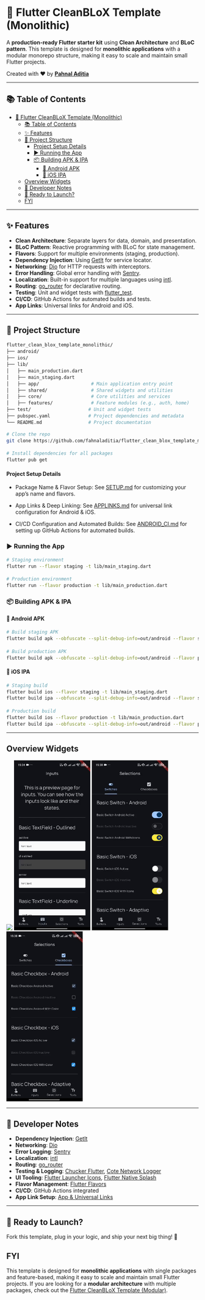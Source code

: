 # 🚀 Flutter CleanBLoX Template (Monolithic)

A **production-ready Flutter starter kit** using **Clean Architecture** and **BLoC pattern**.
This template is designed for **monolithic applications** with a modular monorepo structure, making it easy to scale and maintain small Flutter projects.

Created with ❤️ by [**Pahnal Aditia**](https://www.linkedin.com/in/pahnaladitia)

---

## 📚 Table of Contents

- [🚀 Flutter CleanBLoX Template (Monolithic)](#-flutter-cleanblox-template-monolithic)
  - [📚 Table of Contents](#-table-of-contents)
  - [✨ Features](#-features)
  - [📁 Project Structure](#-project-structure)
      - [Project Setup Details](#project-setup-details)
    - [▶️ Running the App](#️-running-the-app)
    - [📦 Building APK \& IPA](#-building-apk--ipa)
      - [📱 Android APK](#-android-apk)
      - [🍏 iOS IPA](#-ios-ipa)
  - [Overview Widgets](#overview-widgets)
  - [📝 Developer Notes](#-developer-notes)
  - [🚀 Ready to Launch?](#-ready-to-launch)
  - [FYI](#fyi)

---

## ✨ Features

- **Clean Architecture**: Separate layers for data, domain, and presentation.
- **BLoC Pattern**: Reactive programming with BLoC for state management.
- **Flavors**: Support for multiple environments (staging, production).
- **Dependency Injection**: Using [GetIt](https://pub.dev/packages/get_it) for service locator.
- **Networking**: [Dio](https://pub.dev/packages/dio) for HTTP requests with interceptors.
- **Error Handling**: Global error handling with [Sentry](https://docs.sentry.io/platforms/flutter/).
- **Localization**: Built-in support for multiple languages using [intl](https://pub.dev/packages/intl).
- **Routing**: [go_router](https://pub.dev/packages/go_router) for declarative routing.
- **Testing**: Unit and widget tests with [flutter_test](https://api.flutter.dev/flutter/flutter_test/flutter_test-library.html).
- **CI/CD**: GitHub Actions for automated builds and tests.
- **App Links**: Universal links for Android and iOS.

---

## 📁 Project Structure

```bash
flutter_clean_blox_template_monolithic/
├── android/
├── ios/
├── lib/
│   ├── main_production.dart
│   ├── main_staging.dart
│   ├── app/                   # Main application entry point
│   ├── shared/                # Shared widgets and utilities
│   ├── core/                  # Core utilities and services
│   ├── features/              # Feature modules (e.g., auth, home)
├── test/                     # Unit and widget tests
├── pubspec.yaml              # Project dependencies and metadata
└── README.md                 # Project documentation
```

```bash
# Clone the repo
git clone https://github.com/fahnaladitia/flutter_clean_blox_template_monolithic.git

# Install dependencies for all packages
flutter pub get
```

#### Project Setup Details

- Package Name & Flavor Setup:
See [SETUP.md](docs/SETUP.md) for customizing your app’s name and flavors.

- App Links & Deep Linking:
See [APPLINKS.md](docs/APPLINKS.md) for universal link configuration for Android & iOS.

- CI/CD Configuration and Automated Builds:
See [ANDROID_CI.md](docs/ANDROID_CI.md) for setting up GitHub Actions for automated builds.

### ▶️ Running the App

```bash
# Staging environment
flutter run --flavor staging -t lib/main_staging.dart

# Production environment
flutter run --flavor production -t lib/main_production.dart
```

### 📦 Building APK & IPA

#### 📱 Android APK

```bash
# Build staging APK
flutter build apk --obfuscate --split-debug-info=out/android --flavor staging -t lib/main_staging.dart

# Build production APK
flutter build apk --obfuscate --split-debug-info=out/android --flavor production -t lib/main_production.dart
```

#### 🍏 iOS IPA

```bash
# Staging build
flutter build ios --flavor staging -t lib/main_staging.dart
flutter build ipa --obfuscate --split-debug-info=out/android --flavor staging -t lib/main_staging.dart

# Production build
flutter build ios --flavor production -t lib/main_production.dart
flutter build ipa --obfuscate --split-debug-info=out/android --flavor production -t lib/main_production.dart
```

---


## Overview Widgets

<p float="left">
  <img src="docs/media/button.gif" width="200" />
  <img src="docs/media/inputs.gif" width="200" />
  <img src="docs/media/switchs.gif" width="200" />
  <img src="docs/media/checkboxs.gif" width="200" />
</p>

---

## 📝 Developer Notes

- **Dependency Injection**: [GetIt](https://pub.dev/packages/get_it)  
- **Networking**: [Dio](https://pub.dev/packages/dio)  
- **Error Logging**: [Sentry](https://docs.sentry.io/platforms/flutter/)  
- **Localization**: [intl](https://pub.dev/packages/intl)  
- **Routing**: [go_router](https://pub.dev/packages/go_router)  
- **Testing & Logging**: [Chucker Flutter](https://pub.dev/packages/chucker_flutter), [Cote Network Logger](https://pub.dev/packages/cote_network_logger)  
- **UI Tooling**: [Flutter Launcher Icons](https://pub.dev/packages/flutter_launcher_icons), [Flutter Native Splash](https://pub.dev/packages/flutter_native_splash)  
- **Flavor Management**: [Flutter Flavors](https://docs.flutter.dev/deployment/flavors)  
- **CI/CD**: GitHub Actions integrated  
- **App Link Setup**: [App & Universal Links](https://docs.flutter.dev/cookbook/navigation/set-up-app-links)

---

## 🚀 Ready to Launch?

Fork this template, plug in your logic, and ship your next big thing! 🎯

## FYI
This template is designed for **monolithic applications** with single packages and feature-based, making it easy to scale and maintain small Flutter projects.
If you are looking for a **modular architecture** with multiple packages, check out the [Flutter CleanBLoX Template (Modular)](https://github.com/fahnaladitia/flutter_clean_blox_template_modular).